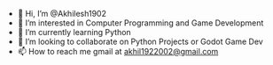 - 👋 Hi, I’m @Akhilesh1902
- 👀 I’m interested in Computer Programming and Game Development
- 🌱 I’m currently learning Python
- 💞️ I’m looking to collaborate on Python Projects or Godot Game Dev
- 📫 How to reach me gmail at akhil1922002@gmail.com
<!---
Akhilesh1902/Akhilesh1902 is a ✨ special ✨ repository because its `README.md` (this file) appears on your GitHub profile.
You can click the Preview link to take a look at your changes.
--->
